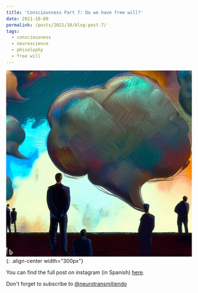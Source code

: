 ```yaml
---
title: 'Consciousness Part 7: Do we have free will?'
date: 2021-10-09
permalink: /posts/2021/10/blog-post-7/
tags:
  - consciousness
  - neuroscience
  - phisolophy
  - free will
---
```

![People thinking if they have free will](/images/free-will.jpeg){: .align-center width="300px"}

You can find the full post on instagram (in Spanish) [here](https://www.instagram.com/p/CUx8UenPVX4/). 

Don't forget to subscribe to [@neurotransmitiendo](https://www.instagram.com/neurotransmitiendo/)